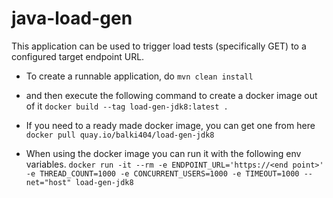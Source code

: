 # java-load-gen
This application can be used to trigger load tests (specifically GET) to a configured target endpoint URL. 

- To create a runnable application, do
```mvn clean install ```

- and then execute the following command to create a docker image out of it ```docker build --tag load-gen-jdk8:latest .```
  
- If you need to a ready made docker image, you can get one from here ```docker pull quay.io/balki404/load-gen-jdk8```

- When using the docker image you can run it with the following env variables.
```docker run -it --rm -e ENDPOINT_URL='https://<end point>' -e THREAD_COUNT=1000 -e CONCURRENT_USERS=1000 -e TIMEOUT=1000 --net="host" load-gen-jdk8```
